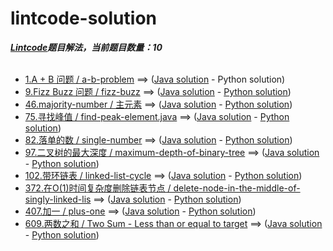 # lintcode-solution
***[Lintcode](http://www.lintcode.com)题目解法，当前题目数量：10***
<br/>
<br/>
-	[ 1.A + B 问题 / a-b-problem]( http://www.lintcode.com/zh-cn/problem/a-b-problem/) ==> (<a href="https://github.com/t2krew/lintcode-solution/blob/master/1.a-b-problem.java" target="_blank">Java solution</a> - <span>Python solution</span>)
-	[ 9.Fizz Buzz 问题 / fizz-buzz]( http://www.lintcode.com/problem/fizz-buzz) ==> (<a href="https://github.com/t2krew/lintcode-solution/blob/master/9.fizz-buzz.java" target="_blank">Java solution</a> - <a href="https://github.com/t2krew/lintcode-solution/blob/master/python/9.fizz-buzz.py" target="_blank">Python solution</a>)
-	[ 46.majority-number / 主元素]( http://www.lintcode.com/zh-cn/problem/majority-number/) ==> (<a href="https://github.com/t2krew/lintcode-solution/blob/master/46.majority-number.java" target="_blank">Java solution</a> - <a href="https://github.com/t2krew/lintcode-solution/blob/master/python/46.majority-number.py" target="_blank">Python solution</a>)
-	[ 75.寻找峰值 / find-peak-element.java]( http://www.lintcode.com/zh-cn/problem/find-peak-element/) ==> (<a href="https://github.com/t2krew/lintcode-solution/blob/master/75.find-peak-element.java" target="_blank">Java solution</a> - <a href="https://github.com/t2krew/lintcode-solution/blob/master/python/75.find-peak-element.py" target="_blank">Python solution</a>)
-	[ 82.落单的数 / single-number]( http://www.lintcode.com/problem/single-number) ==> (<a href="https://github.com/t2krew/lintcode-solution/blob/master/82.single-number.java" target="_blank">Java solution</a> - <a href="https://github.com/t2krew/lintcode-solution/blob/master/python/82.single-number.py" target="_blank">Python solution</a>)
-	[ 97.二叉树的最大深度 / maximum-depth-of-binary-tree]( http://www.lintcode.com/problem/maximum-depth-of-binary-tree) ==> (<a href="https://github.com/t2krew/lintcode-solution/blob/master/97.maximum-depth-of-binary-tree.java" target="_blank">Java solution</a> - <a href="https://github.com/t2krew/lintcode-solution/blob/master/python/97.maximum-depth-of-binary-tree.py" target="_blank">Python solution</a>)
-	[ 102.带环链表 / linked-list-cycle]( http://www.lintcode.com/zh-cn/problem/linked-list-cycle/) ==> (<a href="https://github.com/t2krew/lintcode-solution/blob/master/102.linked-list-cycle.java" target="_blank">Java solution</a> - <a href="https://github.com/t2krew/lintcode-solution/blob/master/python/102.linked-list-cycle.py" target="_blank">Python solution</a>)
-	[ 372.在O(1)时间复杂度删除链表节点 / delete-node-in-the-middle-of-singly-linked-lis]( http://www.lintcode.com/problem/delete-node-in-the-middle-of-singly-linked-list) ==> (<a href="https://github.com/t2krew/lintcode-solution/blob/master/372.delete-node-in-the-middle-of-singly-linked-lis.java" target="_blank">Java solution</a> - <a href="https://github.com/t2krew/lintcode-solution/blob/master/python/372.delete-node-in-the-middle-of-singly-linked-lis.py" target="_blank">Python solution</a>)
-	[ 407.加一 / plus-one]( http://www.lintcode.com/zh-cn/problem/plus-one/) ==> (<a href="https://github.com/t2krew/lintcode-solution/blob/master/407.plus-one.java" target="_blank">Java solution</a> - <a href="https://github.com/t2krew/lintcode-solution/blob/master/python/407.plus-one.py" target="_blank">Python solution</a>)
-	[ 609.两数之和 / Two Sum - Less than or equal to target]( http://www.lintcode.com/zh-cn/problem/two-sum-less-than-or-equal-to-target/) ==> (<a href="https://github.com/t2krew/lintcode-solution/blob/master/609.two-sum-less-than-or-equal-to-target.java" target="_blank">Java solution</a> - <a href="https://github.com/t2krew/lintcode-solution/blob/master/python/609.two-sum-less-than-or-equal-to-target.py" target="_blank">Python solution</a>)
